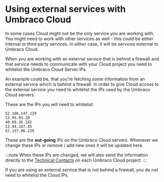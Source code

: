 # Using external services with Umbraco Cloud

In some cases Cloud might not be the only service you are working with. You might need to work with other services as well - this could be either internal or third party services. In either case, it will be services external to Umbraco Cloud.

When you are working with an external service that is behind a firewall and that service needs to communicate with your Cloud project you need to whitelist the Umbraco Cloud Server IPs.

An example could be, that you're fetching some information from an external service which is behind a firewall. In order to give Cloud access to the external service you need to whitelist the IPs used by the Umbraco Cloud servers.

These are the IPs you will need to whitelist:

```
52.166.147.129
13.95.93.29
40.68.36.142
13.94.247.45
52.157.96.229
```

These are the **out-going** IPs on the Umbraco Cloud servers. Whenever we change these IPs or remove / add new ones it will be updated here.

:::note
When these IPs are changed, we will also send the information directly to the [Technical Contacts](../Team-Members/Technical-Contact.md) on each Umbraco Cloud project. 
:::

If you are using an external service that is not behind a firewall, you do not need to whitelist the Cloud IPs.